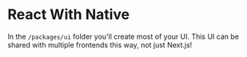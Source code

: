 # React With Native

In the `/packages/ui` folder you'll create most of your UI. This UI can be shared with multiple frontends this way, not just Next.js!
